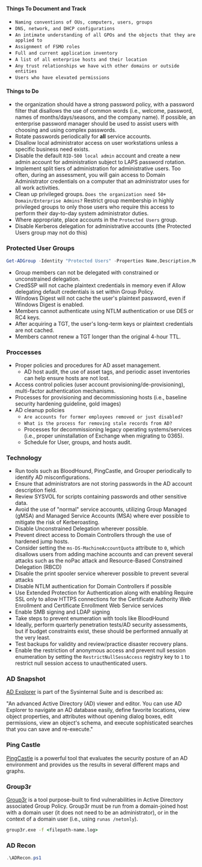 #### Things To Document and Track

- `Naming conventions of OUs, computers, users, groups`
- `DNS, network, and DHCP configurations`
- `An intimate understanding of all GPOs and the objects that they are applied to`
- `Assignment of FSMO roles`
- `Full and current application inventory`
- `A list of all enterprise hosts and their location`
- `Any trust relationships we have with other domains or outside entities`
- `Users who have elevated permissions`

#### Things to Do 
- the organization should have a strong password policy, with a password filter that disallows the use of common words (i.e., welcome, password, names of months/days/seasons, and the company name). If possible, an enterprise password manager should be used to assist users with choosing and using complex passwords.
- Rotate passwords periodically for **all** service accounts.
- Disallow local administrator access on user workstations unless a specific business need exists.
- Disable the default `RID-500 local admin` account and create a new admin account for administration subject to LAPS password rotation.
- Implement split tiers of administration for administrative users. Too often, during an assessment, you will gain access to Domain Administrator credentials on a computer that an administrator uses for all work activities.
- Clean up privileged groups. `Does the organization need 50+ Domain/Enterprise Admins?` Restrict group membership in highly privileged groups to only those users who require this access to perform their day-to-day system administrator duties.
- Where appropriate, place accounts in the `Protected Users` group.
- Disable Kerberos delegation for administrative accounts (the Protected Users group may not do this)

### Protected User Groups
```powershell
Get-ADGroup -Identity "Protected Users" -Properties Name,Description,Members
```
- Group members can not be delegated with constrained or unconstrained delegation.
- CredSSP will not cache plaintext credentials in memory even if Allow delegating default credentials is set within Group Policy.
- Windows Digest will not cache the user's plaintext password, even if Windows Digest is enabled.
- Members cannot authenticate using NTLM authentication or use DES or RC4 keys.
- After acquiring a TGT, the user's long-term keys or plaintext credentials are not cached.
- Members cannot renew a TGT longer than the original 4-hour TTL.

### Proccesses
- Proper policies and procedures for AD asset management.
    - AD host audit, the use of asset tags, and periodic asset inventories can help ensure hosts are not lost.
- Access control policies (user account provisioning/de-provisioning), multi-factor authentication mechanisms.
- Processes for provisioning and decommissioning hosts (i.e., baseline security hardening guideline, gold images)
- AD cleanup policies
    - `Are accounts for former employees removed or just disabled?`
    - `What is the process for removing stale records from AD?`
    - Processes for decommissioning legacy operating systems/services (i.e., proper uninstallation of Exchange when migrating to 0365).
    - Schedule for User, groups, and hosts audit.

### Technology 
- Run tools such as BloodHound, PingCastle, and Grouper periodically to identify AD misconfigurations.
- Ensure that administrators are not storing passwords in the AD account description field.
- Review SYSVOL for scripts containing passwords and other sensitive data.
- Avoid the use of "normal" service accounts, utilizing Group Managed (gMSA) and Managed Service Accounts (MSA) where ever possible to mitigate the risk of Kerberoasting.
- Disable Unconstrained Delegation wherever possible.
- Prevent direct access to Domain Controllers through the use of hardened jump hosts.
- Consider setting the `ms-DS-MachineAccountQuota` attribute to `0`, which disallows users from adding machine accounts and can prevent several attacks such as the noPac attack and Resource-Based Constrained Delegation (RBCD)
- Disable the print spooler service wherever possible to prevent several attacks
- Disable NTLM authentication for Domain Controllers if possible
- Use Extended Protection for Authentication along with enabling Require SSL only to allow HTTPS connections for the Certificate Authority Web Enrollment and Certificate Enrollment Web Service services
- Enable SMB signing and LDAP signing
- Take steps to prevent enumeration with tools like BloodHound
- Ideally, perform quarterly penetration tests/AD security assessments, but if budget constraints exist, these should be performed annually at the very least.
- Test backups for validity and review/practice disaster recovery plans.
- Enable the restriction of anonymous access and prevent null session enumeration by setting the `RestrictNullSessAccess` registry key to `1` to restrict null session access to unauthenticated users.
### AD Snapshot
[AD Explorer](https://docs.microsoft.com/en-us/sysinternals/downloads/adexplorer) is part of the Sysinternal Suite and is described as:

"An advanced Active Directory (AD) viewer and editor. You can use AD Explorer to navigate an AD database easily, define favorite locations, view object properties, and attributes without opening dialog boxes, edit permissions, view an object's schema, and execute sophisticated searches that you can save and re-execute."

### Ping Castle
[PingCastle](https://www.pingcastle.com/documentation/) is a powerful tool that evaluates the security posture of an AD environment and provides us the results in several different maps and graphs.

### Group3r
[Group3r](https://github.com/Group3r/Group3r) is a tool purpose-built to find vulnerabilities in Active Directory associated Group Policy. Group3r must be run from a domain-joined host with a domain user (it does not need to be an administrator), or in the context of a domain user (i.e., using `runas /netonly`).
```cmd
group3r.exe -f <filepath-name.log> 
```
### AD Recon
```powershell
.\ADRecon.ps1
```

